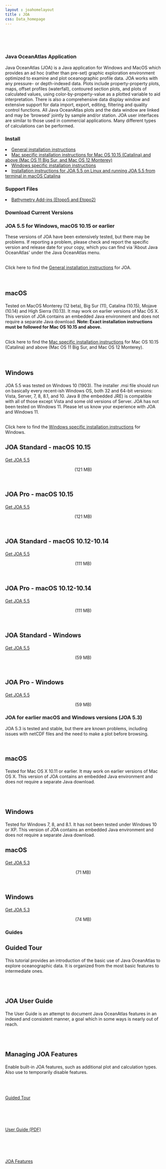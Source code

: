```yaml
---
layout : joahomelayout
title : JOA
css: Data_homepage
---
```


<section id="call-to-action2">
<section id="call-to-action">
  <div class="container wow fadeIn">
    <br><br><br>
    <div class="row">
      <div class="col-lg-9 text-center text-lg-left" style="flex:0 0 100%;max-width:100%">
        <h3 class="cta-title">Java OceanAtlas Application</h3>
        <p class="cta-text">Java OceanAtlas (JOA) is a Java application for Windows and MacOS which provides an ad hoc (rather than pre-set) graphic exploration environment optimized to examine and plot oceanographic profile data. JOA works with any pressure- or depth-indexed data. Plots include property-property plots, maps, offset profiles (waterfall), contoured section plots, and plots of calculated values, using color-by-property-value as a plotted variable to aid interpretation. There is also a comprehensive data display window and extensive support for data import, export, editing, filtering and quality control functions. All Java OceanAtlas plots and the data window are linked and may be ‘browsed’ jointly by sample and/or station. JOA user interfaces are similar to those used in commercial applications. Many different types of calculations can be performed.</p>
      </div>
    </div>

  </div>
</section>
</section><!-- #call-to-action -->

<section id="call-to-action1">
<section id="call-to-action3">
  <div class="container wow fadeIn">
      <div class="col-lg-9 text-center text-lg-left" style="flex:0 0 100%;max-width:100%">
        <h3 class="cta-title">Install</h3>
        <p class="cta-text">
          <li><a href="general_installation_instructions">General installation instructions</a></li>
          <li><a href="mac_specific_installation_instructions">Mac specific installation instructions for Mac OS 10.15 (Catalina) and above (Mac OS 11 Big Sur, and Mac OS 12 Monterey)</a></li>
          <li><a href="windows_specific_installation_instructions">Windows specific installation instructions</a></li>
          <li><a href="assets/documents/JOA5_linux_terminal.pdf">Installation instructions for JOA 5.5 on Linux and running JOA 5.5 from terminal in macOS Catalina</a></li>
        </p>
   <h3 class="cta-title">Support Files</h3>
          <li><a href="etopo">Bathymetry Add-ins (Etopo5 and Etopo2)</a></li>
      </div>
    </div>
</section>
</section>

<section id="joa_5.5">
<section id="call-to-action">
    <div class="container wow fadeIn">
      <div class="row">
        <div class="col-lg-9 text-center text-lg-left" style="flex:0 0 100%;max-width:100%">
        <h3 class="cta-title">Download Current Versions</h3>
        <h3 class="cta-title">JOA 5.5 for Windows, macOS 10.15 or earlier</h3>
        <p class="cta-text">These versions of JOA have been extensively tested, but there may be problems. If reporting a problem, please check and report the specific version and release date for your copy, which you can find via  'About Java OceanAtlas' under the Java OceanAtlas menu.
          </p>
          <br>
          Click here to find the <a href="general_installation_instructions"><u>General installation instructions</u></a> for JOA.
          <br>
        </div>
          <div class="col-lg-9 text-center text-lg-left">
          <br><br>
          <h3 class="cta-title" style="font-size:20px;">macOS</h3>
          <p class="cta-text">Tested on MacOS Monterey (12 beta), Big Sur (11), Catalina (10.15), Mojave (10.14) and High Sierra (10.13). It may work on earlier versions of Mac OS X. This version of JOA contains an embedded Java environment and does not require a separate Java download. <b>Note: Exact installation instructions must be followed for Mac OS 10.15 and above.</b></p>
          <br>
            Click here to find the <a href="mac_specific_installation_instructions"><u>Mac specific installation instructions</u></a> for Mac OS 10.15 (Catalina) and above (Mac OS 11 Big Sur, and Mac OS 12 Monterey).
           <br><br><br>
          <h3 class="cta-title" style="font-size:20px;">Windows</h3>
          <p class="cta-text">JOA 5.5 was tested on Windows 10 (1903). The installer .msi file should run on basically every recent-ish Windows OS, both 32 and 64-bit versions: Vista, Server, 7, 8, 8.1, and 10. Java 8 (the embedded JRE) is compatible with all of those except Vista and some old versions of Server. JOA has not been tested on Windows 11. Please let us know your experience with JOA and Windows 11.</p>
           <br>
            Click here to find the <a href="windows_specific_installation_instructions"><u>Windows specific installation instructions</u></a> for Windows.    
        </div>
        <div class="col-lg-3 cta-btn-container text-center">
        <h3 class="cta-title" style="font-size:20px;">JOA Standard - macOS 10.15</h3>
        <a class="cta-btn align-middle" href="https://cchdo.ucsd.edu/data/16272/JOA5.5.zip">Get JOA 5.5</a>
        <p class="cta-text" style="text-align:center;">(121 MB)</p>
        <br>
        <h3 class="cta-title" style="font-size:20px;">JOA Pro - macOS 10.15</h3>
        <a class="cta-btn align-middle" href="https://cchdo.ucsd.edu/data/16272/JOA5.5.zip">Get JOA 5.5</a>
        <p class="cta-text" style="text-align:center;">(121 MB)</p>
        <br>
        <h3 class="cta-title" style="font-size:20px;">JOA Standard - macOS 10.12-10.14</h3>
        <a class="cta-btn align-middle" href="https://cchdo.ucsd.edu/data/16270/Java%20OceanAtlas.dmg">Get JOA 5.5</a>
        <p class="cta-text" style="text-align:center;">(111 MB)</p>
        <br>
        <h3 class="cta-title" style="font-size:20px;">JOA Pro - macOS 10.12-10.14</h3>
        <a class="cta-btn align-middle" href="https://cchdo.ucsd.edu/data/16270/Java%20OceanAtlas.dmg">Get JOA 5.5</a>
        <p class="cta-text" style="text-align:center;">(111 MB)</p>
        <br>
        <h3 class="cta-title" style="font-size:20px;">JOA Standard - Windows</h3>
        <a class="cta-btn align-middle" href="https://cchdo.ucsd.edu/data/16271/JOA_5.5_Setup.msi">Get JOA 5.5</a>
        <p class="cta-text" style="text-align:center;">(59 MB)</p>
        <br>
        <h3 class="cta-title" style="font-size:20px;">JOA Pro - Windows</h3>
        <a class="cta-btn align-middle" href="https://cchdo.ucsd.edu/data/16271/JOA_5.5_Setup.msi">Get JOA 5.5</a>
        <p class="cta-text" style="text-align:center;">(59 MB)</p>
      </div>
    </div>
    </div>
  </section>
  </section>

<section id="joa_5.3">
<section id="call-to-action1">
<section id="call-to-action3">
    <div class="container wow fadeIn">
      <div class="row">
      <div class="col-lg-9 text-center text-lg-left" style="flex:0 0 100%;max-width:100%">
          <h3 class="cta-title">JOA for earlier macOS and Windows versions (JOA 5.3)</h3>
          <p class="cta-text">JOA 5.3 is tested and stable, but there are known problems, including issues with
netCDF files and the need to make a plot before browsing.</p>
          <br>
        </div>
        <div class="col-lg-9 text-center text-lg-left">   
          <h3 class="cta-title" style="font-size:20px;">macOS</h3>
          <p class="cta-text">Tested for Mac OS X 10.11 or earlier. It may work on earlier versions of Mac OS X. This version of JOA contains an embedded Java environment and does not require a separate Java download.</p>
          <br><br>
          <h3 class="cta-title" style="font-size:20px;">Windows</h3>
          <p class="cta-text">Tested for Windows 7, 8, and 8.1. It has not been tested under Windows 10 or XP. This version of JOA contains an embedded Java environment and does not require a separate Java download.</p>
        </div>
        <div class="col-lg-3 cta-btn-container text-center" style="display:block;">
          <h3 class="cta-title" style="font-size:20px;">macOS</h3>
          <a class="cta-btn align-middle" href="https://cchdo.ucsd.edu/data/12001/JOA5.3.zip">Get JOA 5.3</a>
          <p class="cta-text" style="text-align:center;">(71 MB)</p>
          <br>
            <h3 class="cta-title" style="font-size:20px;">Windows</h3>
          <a class="cta-btn align-middle" href="https://cchdo.ucsd.edu/data/12002/JOA%205.3%20Setup.msi">Get JOA 5.3</a>
          <p class="cta-text" style="text-align:center;">(74 MB)</p>
      </div>
    </div>
  </div>
  </section>
    </section>
      </section>


<section id="call-to-action">
    <div class="container wow fadeIn">
      <div class="row">
        <div class="col-lg-9 text-center text-lg-left">   
         <h3 class="cta-title">Guides</h3>
        <h3 class="cta-title" style="font-size:20px;">Guided Tour</h3>
          <p class="cta-text">This tutorial provides an introduction of the basic use of Java OceanAtlas to explore oceanographic data. It is organized from the most basic features to intermediate ones.</p>
          <br><br>
          <h3 class="cta-title" style="font-size:20px;">JOA User Guide</h3>
          <p class="cta-text">The User Guide is an attempt to document Java OceanAtlas features in an indexed and consistent manner, a goal which in some ways is nearly out of reach.</p>
          <br><br>
          <h3 class="cta-title" style="font-size:20px;">Managing JOA Features</h3>
          <p class="cta-text">Enable built-in JOA features, such as additional plot and calculation types. Also use to temporarily disable features.</p>
        </div>
        <div class="col-lg-3 cta-btn-container text-center" style="display:block;">
          <br><br><br>
          <a class="cta-btn align-middle" href="1">Guided Tour</a>
          <br><br><br><br><br><br>
          <a class="cta-btn align-middle" href="assets/documents/JOA5_userguide.pdf">User Guide (PDF)</a>
          <br><br><br><br><br><br>
          <a class="cta-btn align-middle" href="joa_features">JOA Features</a>
      </div>
    </div>
  </div>
  </section>
